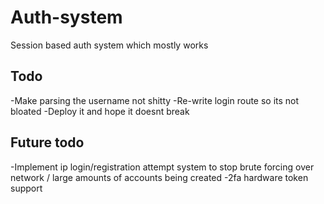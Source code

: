# Auth-system

Session based auth system which mostly works

## Todo

-Make parsing the username not shitty
-Re-write login route so its not bloated
-Deploy it and hope it doesnt break

## Future todo

-Implement ip login/registration attempt system to stop brute forcing over network / large amounts of accounts being created
-2fa hardware token support
